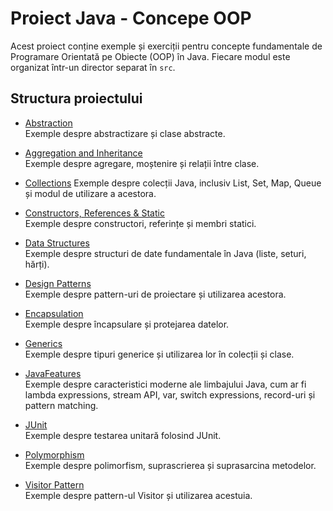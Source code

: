 # Proiect Java - Concepe OOP

Acest proiect conține exemple și exerciții pentru concepte fundamentale de Programare Orientată pe Obiecte (OOP) în Java. Fiecare modul este organizat într-un director separat în `src`.

## Structura proiectului

- [Abstraction](src/Abstraction)  
  Exemple despre abstractizare și clase abstracte.

- [Aggregation and Inheritance](src/Aggregation_and_Inheritance)  
  Exemple despre agregare, moștenire și relații între clase.

- [Collections](src/Collections)
  Exemple despre colecții Java, inclusiv List, Set, Map, Queue și modul de utilizare a acestora.

- [Constructors, References & Static](src/Constructors_references_static)  
  Exemple despre constructori, referințe și membri statici.

- [Data Structures](src/DataStructures)  
  Exemple despre structuri de date fundamentale în Java (liste, seturi, hărți).

- [Design Patterns](src/Design_patterns)  
  Exemple despre pattern-uri de proiectare și utilizarea acestora.

- [Encapsulation](src/Encapsulation)  
  Exemple despre încapsulare și protejarea datelor.

- [Generics](src/Generics)  
  Exemple despre tipuri generice și utilizarea lor în colecții și clase.

- [JavaFeatures](src/JavaFeatures)  
  Exemple despre caracteristici moderne ale limbajului Java, cum ar fi lambda expressions, stream API, var, switch expressions, record-uri și pattern matching.

- [JUnit](src/JUnit)  
  Exemple despre testarea unitară folosind JUnit.

- [Polymorphism](src/Polymorphism)  
  Exemple despre polimorfism, suprascrierea și suprasarcina metodelor.

- [Visitor Pattern](src/Visitor_pattern)  
  Exemple despre pattern-ul Visitor și utilizarea acestuia.
